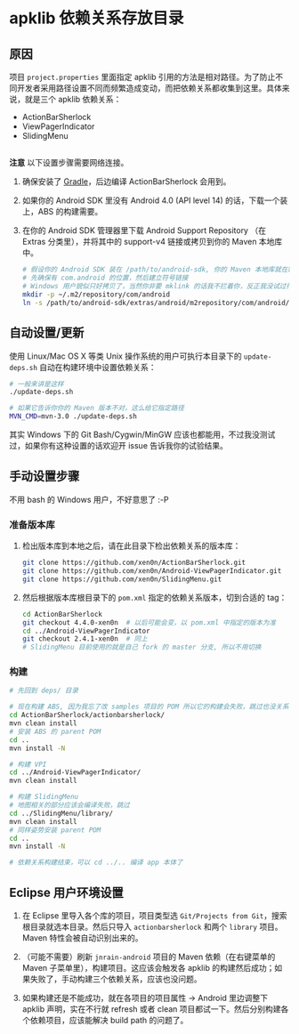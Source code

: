 # apklib 依赖关系存放目录

## 原因

项目 `project.properties` 里面指定 apklib 引用的方法是相对路径。为了防止不同开发者采用路径设置不同而频繁造成变动，而把依赖关系都收集到这里。具体来说，就是三个 apklib 依赖关系：

* ActionBarSherlock
* ViewPagerIndicator
* SlidingMenu


## 

**注意** 以下设置步骤需要网络连接。

1.  确保安装了 [Gradle](http://www.gradle.org)，后边编译 ActionBarSherlock 会用到。
1.  如果你的 Android SDK 里没有 Android 4.0 (API level 14) 的话，下载一个装上，ABS 的构建需要。
1.  在你的 Android SDK 管理器里下载 Android Support Repository （在 Extras 分类里），并将其中的 support-v4 链接或拷贝到你的 Maven 本地库中。

    ```bash
    # 假设你的 Android SDK 装在 /path/to/android-sdk, 你的 Maven 本地库就在默认位置 (~/.m2/repository)
    # 先确保有 com.android 的位置，然后建立符号链接
    # Windows 用户貌似只好拷贝了，当然你非要 mklink 的话我不拦着你，反正我没试过行不行- -
    mkdir -p ~/.m2/repository/com/android
    ln -s /path/to/android-sdk/extras/android/m2repository/com/android/support/support-v4 ~/.m2/repository/com/android/support-v4
    ```

## 自动设置/更新

使用 Linux/Mac OS X 等类 Unix 操作系统的用户可执行本目录下的 `update-deps.sh` 自动在构建环境中设置依赖关系：

```bash
# 一般来讲是这样
./update-deps.sh

# 如果它告诉你你的 Maven 版本不对，这么给它指定路径
MVN_CMD=mvn-3.0 ./update-deps.sh
```

其实 Windows 下的 Git Bash/Cygwin/MinGW 应该也都能用，不过我没测试过，如果你有这种设置的话欢迎开 issue 告诉我你的试验结果。


## 手动设置步骤

不用 bash 的 Windows 用户，不好意思了 :-P


### 准备版本库

1.  检出版本库到本地之后，请在此目录下检出依赖关系的版本库：

    ```bash
    git clone https://github.com/xen0n/ActionBarSherlock.git
    git clone https://github.com/xen0n/Android-ViewPagerIndicator.git
    git clone https://github.com/xen0n/SlidingMenu.git
    ```

1.  然后根据版本库根目录下的 `pom.xml` 指定的依赖关系版本，切到合适的 tag：

    ```bash
    cd ActionBarSherlock
    git checkout 4.4.0-xen0n  # 以后可能会变，以 pom.xml 中指定的版本为准
    cd ../Android-ViewPagerIndicator
    git checkout 2.4.1-xen0n  # 同上
    # SlidingMenu 目前使用的就是自己 fork 的 master 分支, 所以不用切换
    ```


### 构建

```bash
# 先回到 deps/ 目录

# 现在构建 ABS, 因为我忘了改 samples 项目的 POM 所以它的构建会失败，跳过也没关系
cd ActionBarSherlock/actionbarsherlock/
mvn clean install
# 安装 ABS 的 parent POM
cd ..
mvn install -N

# 构建 VPI
cd ../Android-ViewPagerIndicator/
mvn clean install

# 构建 SlidingMenu
# 地图相关的部分应该会编译失败，跳过
cd ../SlidingMenu/library/
mvn clean install
# 同样姿势安装 parent POM
cd ..
mvn install -N

# 依赖关系构建结束，可以 cd ../.. 编译 app 本体了
```


## Eclipse 用户环境设置

1.  在 Eclipse 里导入各个库的项目，项目类型选 `Git/Projects from Git`，搜索根目录就选本目录。然后只导入 `actionbarsherlock` 和两个 `library` 项目。Maven 特性会被自动识别出来的。

1.  （可能不需要）刷新 `jnrain-android` 项目的 Maven 依赖（在右键菜单的 Maven 子菜单里），构建项目。这应该会触发各 apklib 的构建然后成功；如果失败了，手动构建三个依赖关系，应该也没问题。

1.  如果构建还是不能成功，就在各项目的项目属性 -> Android 里边调整下 apklib 声明，实在不行就 refresh 或者 clean 项目都试一下。然后分别构建各个依赖项目，应该能解决 build path 的问题了。


<!-- vim:set ai et ts=4 sw=4 sts=4 ff=unix fenc=utf-8: -->
